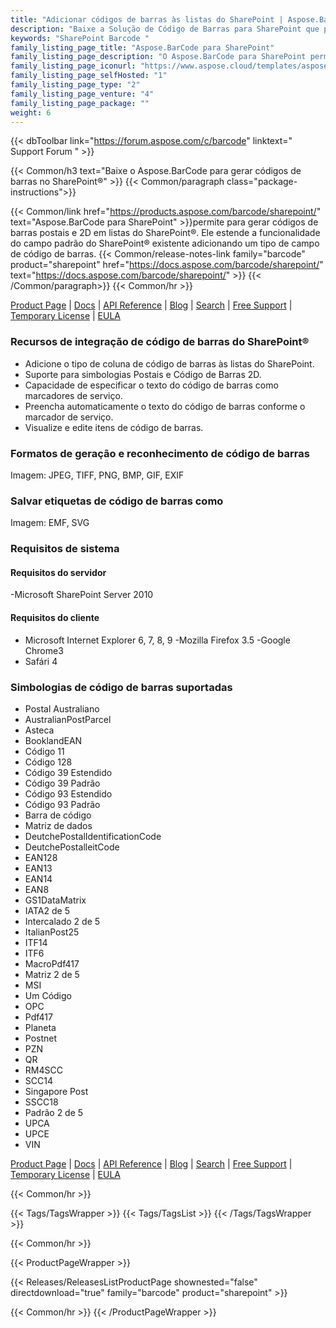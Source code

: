 ```yaml
---
title: "Adicionar códigos de barras às listas do SharePoint | Aspose.BarCode para SharePoint"
description: "Baixe a Solução de Código de Barras para SharePoint que permite adicionar um grande número de símbolos de código de barras lineares, 2D e postais às listas do Microsoft SharePoint Foundation 2010 e do Microsoft Office SharePoint Server 2010 (MOSS)."
keywords: "SharePoint Barcode "
family_listing_page_title: "Aspose.BarCode para SharePoint"
family_listing_page_description: "O Aspose.BarCode para SharePoint permite adicionar um grande número de símbolos de código de barras lineares, 2D e postais às listas do Microsoft SharePoint Foundation 2010 e do Microsoft Office SharePoint Server 2010 (MOSS). Você pode adicionar códigos de barras a qualquer lista especificando o texto do código e a simbologia."
family_listing_page_iconurl: "https://www.aspose.cloud/templates/aspose/App_Themes/V3/images/barcode/272x272/aspose_barcode-for-sharepoint-min.png"
family_listing_page_selfHosted: "1"
family_listing_page_type: "2"
family_listing_page_venture: "4"
family_listing_page_package: ""
weight: 6
---
```


{{< dbToolbar link="https://forum.aspose.com/c/barcode" linktext=" Support Forum " >}}

{{< Common/h3 text="Baixe o Aspose.BarCode para gerar códigos de barras no SharePoint®"  >}}
{{< Common/paragraph class="package-instructions">}}

{{< Common/link href="https://products.aspose.com/barcode/sharepoint/" text="Aspose.BarCode para SharePoint"  >}}permite
para gerar códigos de barras postais e 2D em listas do SharePoint®. Ele estende a funcionalidade do campo padrão do SharePoint® existente adicionando um tipo de campo de código de barras.
{{< Common/release-notes-link family="barcode" product="sharepoint" href="https://docs.aspose.com/barcode/sharepoint/" text="https://docs.aspose.com/barcode/sharepoint/"  >}}
{{< /Common/paragraph>}}
{{< Common/hr >}}

[Product Page](https://products.aspose.com/barcode/sharepoint/) | [Docs](https://docs.aspose.com/barcode/sharepoint/) | [API Reference](https://reference.aspose.com/barcode/) | [Blog](https://blog.aspose.com/category/barcode/) | [Search](https://search.aspose.com/) | [Free Support](https://forum.aspose.com/c/barcode) | [Temporary License](https://purchase.aspose.com/temporary-license) | [EULA](https://about.aspose.com/legal/eula/)

### Recursos de integração de código de barras do SharePoint®

- Adicione o tipo de coluna de código de barras às listas do SharePoint.
- Suporte para simbologias Postais e Código de Barras 2D.
- Capacidade de especificar o texto do código de barras como marcadores de serviço.
- Preencha automaticamente o texto do código de barras conforme o marcador de serviço.
- Visualize e edite itens de código de barras.

### Formatos de geração e reconhecimento de código de barras

Imagem: JPEG, TIFF, PNG, BMP, GIF, EXIF

### Salvar etiquetas de código de barras como

Imagem: EMF, SVG

### Requisitos de sistema

#### Requisitos do servidor

-Microsoft SharePoint Server 2010

#### Requisitos do cliente

- Microsoft Internet Explorer 6, 7, 8, 9
-Mozilla Firefox 3.5
-Google Chrome3
- Safári 4

### Simbologias de código de barras suportadas

- Postal Australiano
- AustralianPostParcel
- Asteca
- BooklandEAN
- Código 11
- Código 128
- Código 39 Estendido
- Código 39 Padrão
- Código 93 Estendido
- Código 93 Padrão
- Barra de código
- Matriz de dados
- DeutchePostalIdentificationCode
- DeutchePostalleitCode
- EAN128
- EAN13
- EAN14
- EAN8
- GS1DataMatrix
- IATA2 de 5
- Intercalado 2 de 5
- ItalianPost25
- ITF14
- ITF6
- MacroPdf417
- Matriz 2 de 5
- MSI
- Um Código
- OPC
- Pdf417
- Planeta
- Postnet
- PZN
- QR
- RM4SCC
- SCC14
- Singapore Post
- SSCC18
- Padrão 2 de 5
- UPCA
- UPCE
- VIN

[Product Page](https://products.aspose.com/barcode/sharepoint/) | [Docs](https://docs.aspose.com/barcode/sharepoint/) | [API Reference](https://reference.aspose.com/barcode/) | [Blog](https://blog.aspose.com/category/barcode/) | [Search](https://search.aspose.com/) | [Free Support](https://forum.aspose.com/c/barcode) | [Temporary License](https://purchase.aspose.com/temporary-license) | [EULA](https://about.aspose.com/legal/eula/)

{{< Common/hr >}}

{{< Tags/TagsWrapper >}}
{{< Tags/TagsList >}}
{{< /Tags/TagsWrapper >}}

{{< Common/hr >}}

{{< ProductPageWrapper >}}

<!-- ReleasesListProductPage-->

{{< Releases/ReleasesListProductPage shownested="false"  directdownload="true" family="barcode" product="sharepoint" >}}

<!-- /ReleasesListProductPage-->

{{< Common/hr >}}
{{< /ProductPageWrapper >}}

